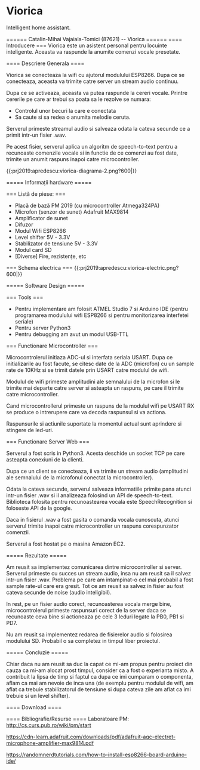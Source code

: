 # Viorica
Intelligent home assistant.

====== Catalin-Mihai Vajaiala-Tomici (87621) -- Viorica ======
==== Introducere ===
Viorica este un asistent personal pentru locuinte inteligente. Aceasta va raspunde la anumite comenzi vocale presetate.

==== Descriere Generala ====

Viorica se conecteaza la wifi cu ajutorul modulului ESP8266. Dupa ce se conecteaza, aceasta va trimite catre server un stream audio continuu.

Dupa ce se activeaza, aceasta va putea raspunde la cereri vocale. Printre cererile pe care ar trebui sa poata sa le rezolve se numara:
  - Controlul unor becuri la care e conectata
  - Sa caute si sa redea o anumita melodie ceruta.

Serverul primeste streamul audio si salveaza odata la cateva secunde ce a primit intr-un fisier .wav. 

Pe acest fisier, serverul aplica un algoritm de speech-to-text pentru a recunoaste comenzile vocale si in functie de ce comenzi au fost date, trimite
un anumit raspuns inapoi catre microcontroller.

{{:prj2019:apredescu:viorica-diagrama-2.png?600|}}


===== Informații hardware =====

=== Listă de piese: ===
  - Placă de bază PM 2019 (cu microcontroller Atmega324PA)
  - Microfon (senzor de sunet) Adafruit MAX9814
  - Amplificator de sunet
  - Difuzor
  - Modul Wifi ESP8266
  - Level shifter 5V - 3.3V
  - Stabilizator de tensiune 5V - 3.3V
  - Modul card SD
  - [Diverse] Fire, rezistențe, etc

=== Schema electrica ===
{{:prj2019:apredescu:viorica-electric.png?600|}}


===== Software Design =====

=== Tools ===

 * Pentru implementare am folosit ATMEL Studio 7 si Arduino IDE (pentru programarea modulului wifi ESP8266 si pentru monitorizarea interfetei seriale)
 * Pentru server Python3
 * Pentru debugging am avut un modul USB-TTL

=== Functionare Microcontroller ===

Microcontrolerul initiaza ADC-ul si interfata seriala USART. 
Dupa ce initializarile au fost facute, se citesc date de la ADC (microfon) cu un sample rate de 10KHz si se trimit datele prin USART catre modulul de wifi.

Modulul de wifi primeste amplitudini ale semnalului de la microfon si le trimite mai departe catre server si asteapta un raspuns, pe care il trimite catre
microcontroller. 

Cand microcontrollerul primeste un raspuns de la modulul wifi pe USART RX se produce o intrerupere care va decoda raspunsul si va actiona.

Raspunsurile si actiunile suportate la momentul actual sunt aprindere si stingere de led-uri.


=== Functionare Server Web === 

Serverul a fost scris in Python3. Acesta deschide un socket TCP pe care asteapta conexiuni de la clienti. 

Dupa ce un client se conecteaza, ii va trimite un stream audio (amplitudini ale semnalului de la microfonul conectat la microcontroller).

Odata la cateva secunde, serverul salveaza informatiile primite pana atunci intr-un fisier .wav si il analizeaza folosind un API de speech-to-text.
Biblioteca folosita pentru recunoastearea vocala este SpeechRecognition si foloseste API de la google. 

Daca in fisierul .wav a fost gasita o comanda vocala cunoscuta, atunci serverul trimite inapoi catre microcontroller un raspuns corespunzator comenzii.


Serverul a fost hostat pe o masina Amazon EC2.

===== Rezultate =====

Am reusit sa implementez comunicarea dintre microcontroller si server. Serverul primeste cu succes un stream audio, insa nu am reusit sa il salvez intr-un fisier .wav. Problema pe care am intampinat-o cel mai probabil a fost sample rate-ul care era gresit. Tot ce am reusit sa salvez in fisier au fost cateva secunde de noise (audio inteligibil). 

In rest, pe un fisier audio corect, recunoasterea vocala merge bine, microcontrolerul primeste raspunsuri corect de la server daca se recunoaste ceva bine si actioneaza pe cele 3 leduri legate la PB0, PB1 si PD7.

Nu am reusit sa implementez redarea de fisierelor audio si folosirea modulului SD. Probabil o sa completez in timpul liber proiectul.


===== Concluzie =====

Chiar daca nu am reusit sa duc la capat ce mi-am propus pentru proiect din cauza ca mi-am alocat prost timpul, consider ca a fost o experianta misto. A contribuit la lipsa de timp si faptul ca dupa ce imi cumparam o componenta, aflam ca mai am nevoie de inca una (de exemplu pentru modulul de wifi, am aflat ca trebuie stabilizatorul de tensiune si dupa cateva zile am aflat ca imi trebuie si un level shifter).

==== Download ====


==== Bibliografie/Resurse ====
Laboratoare PM: http://cs.curs.pub.ro/wiki/pm/start

https://cdn-learn.adafruit.com/downloads/pdf/adafruit-agc-electret-microphone-amplifier-max9814.pdf

https://randomnerdtutorials.com/how-to-install-esp8266-board-arduino-ide/
